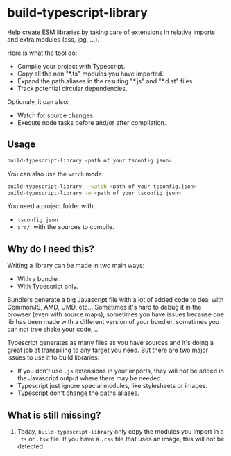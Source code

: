 # build-typescript-library

Help create ESM libraries by taking care of extensions in relative imports and extra modules (css, jpg, ...).

Here is what the tool do:

* Compile your project with Typescript.
* Copy all the non "*.ts" modules you have imported.
* Expand the path aliases in the resuting "\*.js" and "*.d.st" files.
* Track potential circular dependencies.

Optionaly, it can also:

* Watch for source changes.
* Execute node tasks before and/or after compilation.

## Usage

```sh
build-typescript-library <path of your tsconfig.json>
```

You can also use the `watch` mode:

```sh
build-typescript-library --watch <path of your tsconfig.json>
build-typescript-library -w <path of your tsconfig.json>
```

You need a project folder with:

* `tsconfig.json`
* `src/`: with the sources to compile.

## Why do I need this?

Writing a library can be made in two main ways:

* With a bundler.
* With Typescript only.

Bundlers generate a big Javascript file with a lot of added code to deal with CommonJS, AMD, UMD, etc...
Sometimes it's hard to debug it in the browser (even with source maps), sometimes you have issues because one lib has been made with a different version of your bundler, sometimes you can not tree shake your code, ...

Typescript generates as many files as you have sources and it's doing a great job at transpiling to any target you need.
But there are two major issues to use it to build libraries:

* If you don't use `.js` extensions in your imports, they will not be added in the Javascript output where there may be needed.
* Typescript just ignore special modules, like stylesheets or images.
* Typescript don't change the paths aliases.

## What is still missing?

1. Today, `build-typescript-library` only copy the modules you import in a `.ts` or `.tsx` file.
If you have a `.css` file that uses an image, this will not be detected.
